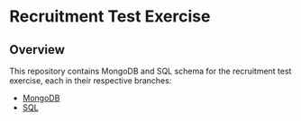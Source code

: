 # Recruitment Test Exercise

## Overview
This repository contains MongoDB and SQL schema for the recruitment test exercise, each in their respective branches:

* [MongoDB](https://github.com/PrototypeInteractive/prototype-recruitment-database-schema/tree/mongodb)
* [SQL](https://github.com/PrototypeInteractive/prototype-recruitment-database-schema/tree/sql)
